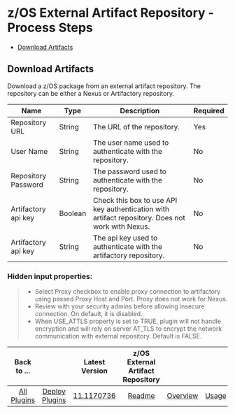 # z/OS External Artifact Repository - Process Steps


* [Download Artifacts](#download-artifacts)


## Download Artifacts

Download a z/OS package from an external artifact repository. The repository can be either a Nexus or Artifactory repository.


| Name                | Type    | Description                                                                                      | Required |
|---------------------|---------|--------------------------------------------------------------------------------------------------|----------|
| Repository URL      | String  | The URL of the repository.                                                                       | Yes      |
| User Name           | String  | The user name used to authenticate with the repository.                                          | No       |
| Repository Password | String  | The password used to authenticate with the repository.                                           | No       |
| Artifactory api key | Boolean | Check this box to use API key authentication with artifact repository. Does not work with Nexus. | No       |
| Artifactory api key | String  | The api key used to authenticate with the artifactory repository.                                | No       |

### Hidden input properties:

> * Select Proxy checkbox to enable proxy connection to artifactory using passed Proxy Host and Port. Proxy does not work for Nexus.
> * Review with your security admins before allowing insecure connection. On default, it is disabled.
> * When USE_ATTLS property is set to TRUE, plugin will not handle encryption and will rely on server AT_TLS to encrypt the network communication with external repository. Default is FALSE.

|          Back to ...          |                                |                                                                   Latest Version                                                                   | z/OS External Artifact Repository ||||
|:-----------------------------:|:------------------------------:|:--------------------------------------------------------------------------------------------------------------------------------------------------:|:---------------------------------:| :---: | :---: | :---: |
| [All Plugins](../../index.md) | [Deploy Plugins](../README.md) | [11.1170736](https://raw.githubusercontent.com/UrbanCode/IBM-UCD-PLUGINS/main/files/zOS-external-artifact-download/ucd-ExtArtRepo-11.1170736.zip)  |        [Readme](README.md)        |[Overview](overview.md)|[Usage](usage.md)|[Downloads](downloads.md)|
